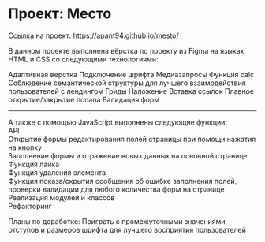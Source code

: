 Проект: Место
=====================

Ссылка на проект: https://apant94.github.io/mesto/

В данном проекте выполнена вёрстка по проекту из Figma на языках HTML и CSS со следующими технологиями:

Адаптивная верстка Подключение шрифта Медиазапросы Функция calc Соблюдение семантической структуры для лучшего взаимодействия пользователей с лендингом Гриды Наложение Вставка ссылок Плавное открытие/закрытие попапа Валидация форм
***
А также с помощью JavaScript выполнены следующие функции:  
API  
Открытие формы редактирования полей страницы при помощи нажатия на кнопку  
Заполнение формы и отражение новых данных на основной странице  
Функция лайка  
Функция удаления элемента  
Функция показа/скрытия сообщения об ошибке заполнения полей, проверки валидации для любого количества форм на странице  
Реализация модулей и классов  
Рефакторинг  

Планы по доработке: Поиграть с промежуточными значениями отступов и размеров шрифта для лучшего восприятия пользователей


